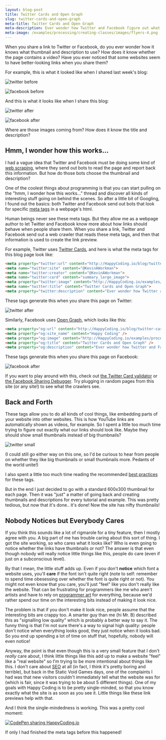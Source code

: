 ```yaml
---
layout: blog-post
title: Twitter Cards and Open Graph
slug: twitter-cards-and-open-graph
meta-title: Twitter Cards and Open Graph
meta-description: Ever wonder how Twitter and Facebook figure out what to show when you share a link?
meta-image: /examples/processing/creating-classes/images/flyers-4.png
---
```

 
When you share a link to Twitter or Facebook, do you ever wonder how it knows what thumbnail and description to use? How does it know whether the page contains a video? Have you ever noticed that some websites seem to have better-looking links when you share them?
 
For example, this is what it looked like when I shared last week's blog:

![twitter before](/blog/images/twitter-cards-and-open-graph/twitter-before.png)

![facebook before](/blog/images/twitter-cards-and-open-graph/facebook-before.png)
 
And this is what it looks like when I share this blog:

![twitter after](/blog/images/twitter-cards-and-open-graph/twitter-after.png)

![facebook after](/blog/images/twitter-cards-and-open-graph/facebook-after.png)
 
Where are those images coming from? How does it know the title and description?
 
## Hmm, I wonder how this works...
 
I had a vague idea that Twitter and Facebook must be doing some kind of [web scraping](https://en.wikipedia.org/wiki/Web_scraping), where they send out bots to read the page and report back this information. But how do those bots choose the thumbnail and description?
 
One of the coolest things about programming is that you can start pulling on the "hmm, I wonder how this works..." thread and discover all kinds of interesting stuff going on behind the scenes. So after a little bit of Googling, I found out the basics: both Twitter and Facebook send out bots that look for specific [meta tags](http://www.w3schools.com/tags/tag_meta.asp) in a webpage's html.
 
Human beings never see these meta tags. But they allow me as a webpage author to let Twitter and Facebook know more about how links should behave when people share them. When you share a link, Twitter and Facebook send out a web crawler that reads these meta tags, and then that information is used to create the link preview.
 
For example, Twitter uses [Twitter Cards](https://dev.twitter.com/cards/overview), and here is what the meta tags for this blog page look like:
 
```html
<meta property="twitter:url" content="http://HappyCoding.io/blog/twitter-cards-and-open-graph" />
<meta name="twitter:site" content="@KevinAWorkman">
<meta name="twitter:creator" content="@KevinAWorkman">
<meta name="twitter:card" content="summary_large_image">
<meta property="twitter:image" content="http://HappyCoding.io/examples/processing/creating-classes/images/flyers-4.png" />
<meta name="twitter:title" content="Twitter Cards and Open Graph">
<meta property="twitter:description" content="Ever wonder how Twitter and Facebook figure out what to show when you share a link?" />
```
 
These tags generate this when you share this page on Twitter:

![twitter after](/blog/images/twitter-cards-and-open-graph/twitter-after.png)
 
Similarly, Facebook uses [Open Graph](https://developers.facebook.com/docs/sharing/webmasters), which looks like this:
 
```html
<meta property="og:url" content="http://HappyCoding.io/blog/twitter-cards-and-open-graph" />
<meta property="og:site_name" content="Happy Coding" />
<meta property="og:image" content="http://HappyCoding.io/examples/processing/creating-classes/images/flyers-4.png" />
<meta property="og:title" content="Twitter Cards and Open Graph" />
<meta property="og:description" content="Ever wonder how Twitter and Facebook figure out what to show when you share a link?" />
```
 
These tags generate this when you share this page on Facebook:

![facebook after](/blog/images/twitter-cards-and-open-graph/facebook-after.png)

If you want to play around with this, check out [the Twitter Card validator](https://cards-dev.twitter.com/validator) or [the Facebook Sharing Debugger](https://developers.facebook.com/tools/debug/sharing/). Try plugging in random pages from this site (or any site!) to see what the crawlers see.
 
## Back and Forth
 
These tags allow you to do all kinds of cool things, like embedding parts of your website into other websites. This is how YouTube links are automatically shown as videos, for example. So I spent a little too much time trying to figure out exactly what our links should look like. Maybe they should show small thumbnails instead of big thumbnails?
 
![twitter small](/blog/images/twitter-cards-and-open-graph/twitter-small.png)

(I could still go either way on this one, so I'd be curious to hear from people on whether they like big thumbnails or small thumbnails more. Pedants of the world unite!)
 
I also spent a little too much time reading the recommended [best practices](https://developers.facebook.com/docs/sharing/best-practices) for these tags.
 
But in the end I just decided to go with a standard 600x300 thumbnail for each page. Then it was "just" a matter of going back and creating thumbnails and descriptions for every tutorial and example. This was pretty tedious, but now that it's done.. it's done! Now the site has nifty thumbnails!
 
## Nobody Notices but Everybody Cares
 
If you think this sounds like a lot of rigmarole for a tiny feature, then I mostly agree with you. A big part of me has trouble caring about this sort of thing. I got the site working, so who cares what it looks like? Who is even going to notice whether the links have thumbnails or not? The answer is that even though nobody will really notice little things like this, people do care (even if just on a subconscious level).
 
By that I mean, the little stuff adds up. Even if you don't **notice** which font a website uses, you'll **care** if the font isn't quite right (note to self: remember to spend time obesessing over whether the font is quite right or not). You might not even know that you care, you'll just "feel" like you don't really like the website. That can be frustrating for programmers like me who aren't artists and have to rely on [programmer art](https://en.wikipedia.org/wiki/Programmer_art) for everything, because we'd rather spend our time on the interesting bits instead of making it look nice.
 
The problem is that if you don't make it look nice, people assume that the interesting bits are crappy too. A smarter guy than me (hi Mr. B) described this as "signalling low quality" which is probably a better way to say it. The funny thing is that I'm not sure there's a way to signal high quality: people don't notice when everything looks good, they just notice when it looks bad. So you end up spending a lot of time on stuff that, hopefully, nobody will even notice!
 
Anyway, the point is that even though this is a very small feature that I don't *really* care about, I think little things like this add up to make a website "feel" like a "real website" so I'm trying to be more intentional about things like this. I don't care about [SEO](https://en.wikipedia.org/wiki/Search_engine_optimization) at all (in fact, I think it's pretty boring and terrible), but back in the Static Void Games days, one of the complaints I had was that new visitors couldn't immediately tell what the website was for (which is fair, since it was trying to be about 5 different things). One of my goals with Happy Coding is to be pretty single-minded, so that you know exactly what the site is as soon as you see it. Little things like these link previews help with that.
 
And I think the single-mindedness is working. This was a pretty cool moment:
 
[![CodePen sharing HappyCoding.io](/blog/images/twitter-cards-and-open-graph/codepen-sharing.png)](https://www.facebook.com/CodePen/posts/556280147910004)
 
If only I had finished the meta tags before this happened!
